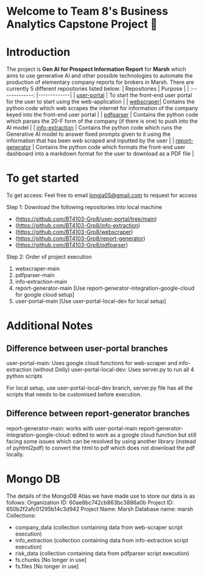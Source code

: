 # Welcome to Team 8's Business Analytics Capstone Project 👋

# Introduction
The project is **Gen AI for Prospect Information Report** for **Marsh** which aims to use generative AI and other possible technologies to automate the production of elementary company reports for brokers in Marsh.
There are currently 5 different repositories listed below:
| Repositories        | Purpose           |
| :-------------: |-------------|
| [user-portal](https://github.com/BT4103-Grp8/user-portal/tree/main) | To start the front-end user portal for the user to start using the web-application |
| [webscraper](https://github.com/BT4103-Grp8/webscraper)| Contains the python code which web scrapes the internet for information of the company keyed into the front-end user portal |
| [pdfparser](https://github.com/BT4103-Grp8/pdfparser) | Contains the python code which parses the 20-F form of the company (if there is one) to push into the AI model |
| [info-extraction](https://github.com/BT4103-Grp8/info-extraction)  | Contains the python code which runs the Generative AI model to answer fixed prompts given to it using the information that has been web scraped and inputted by the user |
| [report-generator](https://github.com/BT4103-Grp8/report-generator) | Contains the python code which formats the front-end user dashboard into a markdown format for the user to download as a PDF file |

# To get started
To get access: Feel free to email longja05@gmail.com to request for access

Step 1: Download the following repositories into local machine
- (https://github.com/BT4103-Grp8/user-portal/tree/main)
- (https://github.com/BT4103-Grp8/info-extraction)
- (https://github.com/BT4103-Grp8/webscraper)
- (https://github.com/BT4103-Grp8/report-generator)
- (https://github.com/BT4103-Grp8/pdfparser)

Step 2: Order of project execution
1) webscraper-main
2) pdfparser-main
3) info-extraction-main
4) report-generator-main [Use report-generator-integration-google-cloud for google cloud setup]
5) user-portal-main [Use user-portal-local-dev for local setup]

# Additional Notes

## Difference between user-portal branches
user-portal-main: Uses google cloud functions for web-scraper and info-extraction (without Dolly)
user-portal-local-dev: Uses server.py to run all 4 python scripts

For local setup, use user-portal-local-dev branch, server.py file has all the scripts that needs to be customised before execution.

## Difference between report-generator branches
report-generator-main: works with user-portal-main
report-generator-integration-google-cloud: edited to work as a google cloud function but still facing some issues which can be resolved by using another library (instead of pyhtml2pdf) to convert the html to pdf which does not download the pdf locally.

# Mongo DB
The details of the MongoDB Atlas we have made use to store our data is as follows:
Organization ID: 60ae8bc742cb863bc3886a0b
Project ID: 650b2f2afc01295b14c3d942
Project Name: Marsh
Database name: marsh
Collections:
- company_data (collection containing data from web-scraper script execution)
- info_extraction (collection containing data from info-extraction script execution)
- risk_data (collection containing data from pdfparser script execution)
- fs.chunks [No longer in use]
- fs.files [No longer in use]






